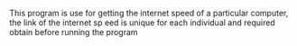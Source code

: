 <p1>This program is use for getting the internet speed of a particular computer, the link of the internet sp
  eed is unique for each individual and required obtain before running the program</p1>

